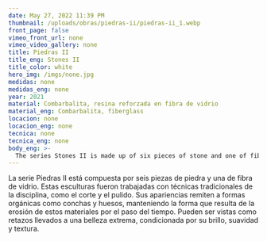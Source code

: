 ```yaml
---
date: May 27, 2022 11:39 PM
thumbnail: /uploads/obras/piedras-ii/piedras-ii_1.webp
front_page: false
vimeo_front_url: none
vimeo_video_gallery: none
title: Piedras II
title_eng: Stones II
title_color: white
hero_img: /imgs/none.jpg
medidas: none
medidas_eng: none
year: 2021
material: Combarbalita, resina reforzada en fibra de vidrio
material_eng: Combarbalita, fiberglass
locacion: none
locacion_eng: none
tecnica: none
tecnica_eng: none
body_eng: >-
  The series Stones II is made up of six pieces of stone and one of fiberglass.  These sculptures were elaborated with classic technics of the discipline, like cutting and polishing. Their appearance cross-reference to organic forms, like shells and bones, retaining the form that results from the erosion of these materials with time.  They can be seen as remnants taken to their extreme beauty, conditioned by their shine, softness, and texture.
---
```

La serie Piedras II está compuesta por seis piezas de piedra y una de fibra de vidrio. Estas esculturas fueron trabajadas con técnicas tradicionales de la disciplina, como el corte y el pulido. Sus apariencias remiten a formas orgánicas como conchas y huesos, manteniendo la forma que resulta de la erosión de estos materiales por el paso del tiempo. Pueden ser vistas como retazos llevados a una belleza extrema, condicionada por su brillo, suavidad y textura.